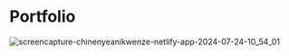 # Portfolio

![screencapture-chinenyeanikwenze-netlify-app-2024-07-24-10_54_01](https://github.com/user-attachments/assets/b4e7e013-7237-4390-b88d-92b71cc223ff)
